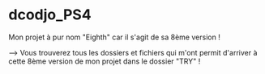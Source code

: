 # dcodjo_PS4

Mon projet à pur nom "Eighth" car il s'agit de sa 8ème version !

--> Vous trouverez tous les dossiers et fichiers qui m'ont permit d'arriver à cette 8ème version de mon projet dans le dossier "TRY" !